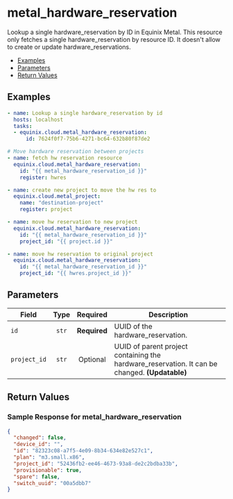 # metal_hardware_reservation

Lookup a single hardware_reservation by ID in Equinix Metal. This resource only fetches a single hardware_reservation by resource ID. It doesn't allow to create or update hardware_reservations.


- [Examples](#examples)
- [Parameters](#parameters)
- [Return Values](#return-values)

## Examples

```yaml
- name: Lookup a single hardware_reservation by id
  hosts: localhost
  tasks:
  - equinix.cloud.metal_hardware_reservation:
      id: 7624f0f7-75b6-4271-bc64-632b80f87de2

```

```yaml
# Move hardware reservation between projects
- name: fetch hw reservation resource 
  equinix.cloud.metal_hardware_reservation:
    id: "{{ metal_hardware_reservation_id }}"
    register: hwres

- name: create new project to move the hw res to
  equinix.cloud.metal_project:
    name: "destination-project"
    register: project

- name: move hw reservation to new project
  equinix.cloud.metal_hardware_reservation:
    id: "{{ metal_hardware_reservation_id }}"
    project_id: "{{ project.id }}"

- name: move hw reservation to original project
  equinix.cloud.metal_hardware_reservation:
    id: "{{ metal_hardware_reservation_id }}"
    project_id: "{{ hwres.project_id }}"     

```










## Parameters

| Field     | Type | Required | Description                                                                  |
|-----------|------|----------|------------------------------------------------------------------------------|
| `id` | <center>`str`</center> | <center>**Required**</center> | UUID of the hardware_reservation.   |
| `project_id` | <center>`str`</center> | <center>Optional</center> | UUID of parent project containing the hardware_reservation. It can be changed.  **(Updatable)** |






## Return Values



### Sample Response for metal_hardware_reservation
```json
{
  "changed": false,
  "device_id": "",
  "id": "82323c08-a7f5-4e09-8b34-634e82e527c1",
  "plan": "m3.small.x86",
  "project_id": "52436fb2-ee46-4673-93a8-de2c2bdba33b",
  "provisionable": true,
  "spare": false,
  "switch_uuid": "00a5dbb7"
}
```


